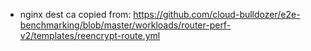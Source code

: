 - nginx dest ca copied from: https://github.com/cloud-bulldozer/e2e-benchmarking/blob/master/workloads/router-perf-v2/templates/reencrypt-route.yml
